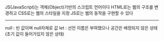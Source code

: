JS(JavaScript)는 객체(Object)기반의 스크립트 언어이다
HTML로는 웹의 구조를 변경하고 CSS로는 웹의 스타일을 지정 JS로는 웹의 동작을 구현할 수 있다

------

null : 빈 값이며 null자체로 값
let : 선언 이름은 부여했으나 공간은 배정되지 않은 상태(초기 값이 들어가있지 않은 상태)
